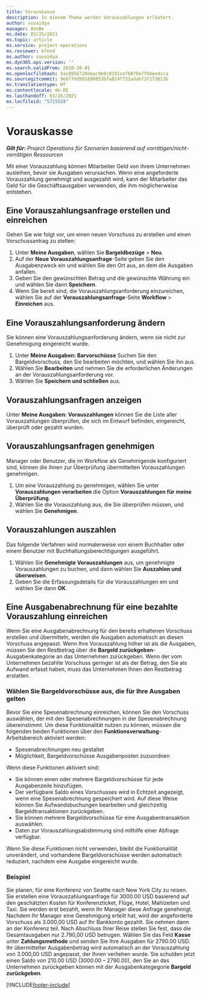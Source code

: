 ```yaml
---
title: Vorauskasse
description: In diesem Thema werden Vorauszahlungen erläutert.
author: suvaidya
manager: AnnBe
ms.date: 03/25/2021
ms.topic: article
ms.service: project-operations
ms.reviewer: kfend
ms.author: suvaidya
ms.dyn365.ops.version: ''
ms.search.validFrom: 2020-10-01
ms.openlocfilehash: 5ac8956720deac9e9c9191cefb870a7fbbeedcca
ms.sourcegitcommit: 9ebf7dd501898053bfa824f732adabf3f273613b
ms.translationtype: HT
ms.contentlocale: de-DE
ms.lasthandoff: 03/26/2021
ms.locfileid: "5715559"
---
```

# <a name="cash-advance"></a>Vorauskasse

_**Gilt für:** Project Operations für Szenarien basierend auf vorrätigen/nicht-vorrätigen Ressourcen_

Mit einer Vorauszahlung können Mitarbeiter Geld von ihrem Unternehmen ausleihen, bevor sie Ausgaben verursachen. Wenn eine angeforderte Vorauszahlung genehmigt und ausgezahlt wird, kann der Mitarbeiter das Geld für die Geschäftsausgaben verwenden, die ihm möglicherweise entstehen. 

## <a name="create-and-submit-a-cash-advance-request"></a>Eine Vorauszahlungsanfrage erstellen und einreichen
Gehen Sie wie folgt vor, um einen neuen Vorschuss zu erstellen und einen Vorschussantrag zu stellen: 

1. Unter **Meine Ausgaben**, wählen Sie **Bargeldbezüge** > **Neu**. 
2. Auf der **Neue Vorauszahlungsanfrage**-Seite geben Sie den Ausgabenzweck ein und wählen Sie den Ort aus, an dem die Ausgaben anfallen.
3. Geben Sie den gewünschten Betrag und die gewünschte Währung ein und wählen Sie dann **Speichern**. 
4. Wenn Sie bereit sind, die Vorauszahlungsanforderung einzureichen, wählen Sie auf der **Vorauszahlungsanfrage**-Seite **Workflow** > **Einreichen** aus.

## <a name="modify-a-cash-advance-request"></a>Eine Vorauszahlungsanforderung ändern

Sie können eine Vorauszahlungsanforderung ändern, wenn sie nicht zur Genehmigung eingereicht wurde.

1. Unter **Meine Ausgaben: Barvorschüsse** Suchen Sie den Bargeldvorschuss, den Sie bearbeiten möchten, und wählen Sie ihn aus.
2. Wählen Sie **Bearbeiten** und nehmen Sie die erforderlichen Änderungen an der Vorauszahlungsanforderung vor. 
3. Wählen Sie **Speichern und schließen** aus.


## <a name="view-cash-advance-requests"></a>Vorauszahlungsanfragen anzeigen
Unter **Meine Ausgaben: Vorauszahlungen** können Sie die Liste aller Vorauszahlungen überprüfen, die sich im Entwurf befinden, eingereicht, überprüft oder gezahlt wurden. 

## <a name="approve-cash-advance-requests"></a>Vorauszahlungsanfragen genehmigen

Manager oder Benutzer, die im Workflow als Genehmigende konfiguriert sind, können die ihnen zur Überprüfung übermittelten Vorauszahlungen genehmigen. 

1. Um eine Vorauszahlung zu genehmigen, wählen Sie unter **Vorauszahlungen verarbeiten** die Option **Vorauszahlungen für meine Überprüfung**.
2. Wählen Sie die Vorauszahlung aus, die Sie überprüfen müssen, und wählen Sie **Genehmigen**.  

## <a name="pay-cash-advances"></a>Vorauszahlungen auszahlen 
Das folgende Verfahren wird normalerweise von einem Buchhalter oder einem Benutzer mit Buchhaltungsberechtigungen ausgeführt.

1. Wählen Sie **Genehmigte Vorauszahlungen** aus, um genehmigte Vorauszahlungen zu buchen, und dann wählen Sie **Auszahlen und überweisen**.  
2. Geben Sie die Erfassungsdetails für die Vorauszahlungen ein und wählen Sie dann **OK**. 

## <a name="submit-an-expense-report-against-a-paid-cash-advance"></a>Eine Ausgabenabrechnung für eine bezahlte Vorauszahlung einreichen 

Wenn Sie eine Ausgabenabrechnung für den bereits erhaltenen Vorschuss erstellen und übermitteln, werden die Ausgaben automatisch an diesen Vorschuss angepasst. Wenn Ihre Vorauszahlung höher ist als die Ausgaben, müssen Sie den Restbetrag über die **Bargeld zurückgeben**-Ausgabenkategorie an das Unternehmen zurückgeben. Wenn der vom Unternehmen bezahlte Vorschuss geringer ist als der Betrag, den Sie als Aufwand erfasst haben, muss das Unternehmen Ihnen den Restbetrag erstatten. 

### <a name="select-cash-advances-that-apply-to-your-expenses"></a>Wählen Sie Bargeldvorschüsse aus, die für Ihre Ausgaben gelten
Bevor Sie eine Spesenabrechnung einreichen, können Sie den Vorschuss auswählen, der mit den Spesenabrechnungen in der Spesenabrechnung übereinstimmt. Um diese Funktionalität nutzen zu können, müssen die folgenden beiden Funktionen über den **Funktionsverwaltung**-Arbeitsbereich aktiviert werden:

  - Spesenabrechnungen neu gestaltet
  - Möglichkeit, Bargeldvorschüsse Ausgabenposten zuzuordnen
 
 Wenn diese Funktionen aktiviert sind:
 
  - Sie können einen oder mehrere Bargeldvorschüsse für jede Ausgabenzeile hinzufügen.
  - Der verfügbare Saldo eines Vorschusses wird in Echtzeit angezeigt, wenn eine Spesenabrechnung gespeichert wird. Auf diese Weise können Sie Aufwandsbuchungen bearbeiten und gleichzeitig Bargeldtransaktionen zurückgeben.
  - Sie können mehrere Bargeldvorschüsse für eine Ausgabentransaktion auswählen.
  - Daten zur Vorauszahlungsabstimmung sind mithilfe einer Abfrage verfügbar. 
 
Wenn Sie diese Funktionen nicht verwenden, bleibt die Funktionalität unverändert, und vorhandene Bargeldvorschüsse werden automatisch reduziert, nachdem eine Ausgabe eingereicht wurde.

### <a name="example"></a>Beispiel 
Sie planen, für eine Konferenz von Seattle nach New York City zu reisen. Sie erstellen eine Vorauszahlungsanfrage für 3000.00 USD basierend auf den geschätzten Kosten für Konferenzticket, Flüge, Hotel, Mahlzeiten und Taxi. Sie werden erst bezahlt, wenn Ihr Manager diese Anfrage genehmigt. Nachdem Ihr Manager eine Genehmigung erteilt hat, wird der angeforderte Vorschuss als 3.000,00 USD auf Ihr Bankkonto gezahlt. Sie nehmen dann an der Konferenz teil. Nach Abschluss Ihrer Reise stellen Sie fest, dass die Gesamtausgaben nur 2.790,00 USD betrugen. Wählen Sie das Feld **Kasse** unter **Zahlungsmethode** und senden Sie Ihre Ausgaben für 2790.00 USD. Ihr übermittelter Ausgabenbetrag wird automatisch an der Vorauszahlung von 3.000,00 USD angepasst, der Ihnen verliehen wurde. Sie schulden jetzt einen Saldo von 210.00 USD (3000.00 – 2790.00), den Sie an das Unternehmen zurückgeben können mit der Ausgabenkategegorie **Bargeld zurückgeben**.



[!INCLUDE[footer-include](../includes/footer-banner.md)]

